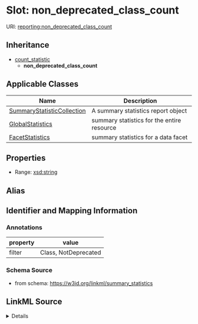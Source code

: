 # Slot: non_deprecated_class_count

URI: [reporting:non_deprecated_class_count](https://w3id.org/linkml/reportnon_deprecated_class_count)




## Inheritance

* [count_statistic](count_statistic.md)
    * **non_deprecated_class_count**





## Applicable Classes

| Name | Description |
| --- | --- |
[SummaryStatisticCollection](SummaryStatisticCollection.md) | A summary statistics report object
[GlobalStatistics](GlobalStatistics.md) | summary statistics for the entire resource
[FacetStatistics](FacetStatistics.md) | summary statistics for a data facet






## Properties

* Range: [xsd:string](http://www.w3.org/2001/XMLSchema#string)






## Alias




## Identifier and Mapping Information





### Annotations

| property | value |
| --- | --- |
| filter | Class, NotDeprecated |



### Schema Source


* from schema: https://w3id.org/linkml/summary_statistics




## LinkML Source

<details>
```yaml
name: non_deprecated_class_count
annotations:
  filter:
    tag: filter
    value: Class, NotDeprecated
from_schema: https://w3id.org/linkml/summary_statistics
rank: 1000
is_a: count_statistic
alias: non_deprecated_class_count
owner: SummaryStatisticCollection
domain_of:
- SummaryStatisticCollection
slot_group: class_statistic_group
range: string

```
</details>